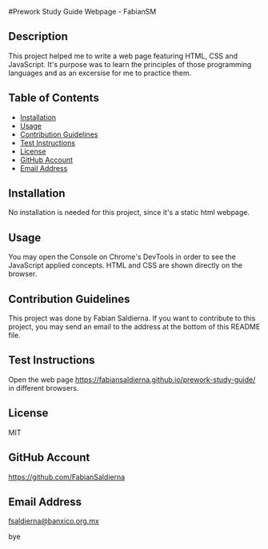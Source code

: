 #Prework Study Guide Webpage - FabianSM

## Description
This project helped me to write a web page featuring HTML, CSS and JavaScript. It's purpose was to learn the principles of those programming languages and as an excersise for me to practice them.

## Table of Contents

- [Installation](#installation)
- [Usage](#usage)
- [Contribution Guidelines](#contribution-guidelines)
- [Test Instructions](#test-instructions)
- [License](#license)
- [GitHub Account](#github-account)
- [Email Address](email-address)

## Installation
No installation is needed for this project, since it's a static html webpage.

## Usage
You may open the Console on Chrome's DevTools in order to see the JavaScript applied concepts. HTML and CSS are shown directly on the browser.

## Contribution Guidelines
This project was done by Fabian Saldierna. If you want to contribute to this project, you may send an email to the address at the bottom of this README file.

## Test Instructions
Open the web page https://fabiansaldierna.github.io/prework-study-guide/ in different browsers.

## License
MIT

## GitHub Account
https://github.com/FabianSaldierna

## Email Address
fsaldierna@banxico.org.mx

bye